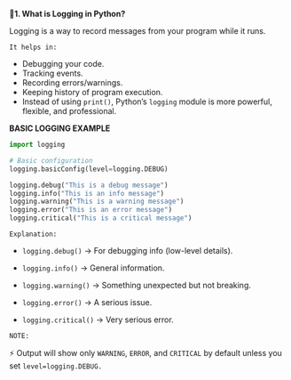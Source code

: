 **🔹1. What is Logging in Python?**

Logging is a way to record messages from your program while it runs.

`It helps in:`

- Debugging your code.
- Tracking events.
- Recording errors/warnings.
- Keeping history of program execution.
- Instead of using `print()`, Python’s `logging` module is more powerful, flexible, and professional.

**BASIC LOGGING EXAMPLE**
```python
import logging

# Basic configuration
logging.basicConfig(level=logging.DEBUG)

logging.debug("This is a debug message")
logging.info("This is an info message")
logging.warning("This is a warning message")
logging.error("This is an error message")
logging.critical("This is a critical message")
```
`Explanation:`

- `logging.debug()` → For debugging info (low-level details).

- `logging.info()` → General information.

- `logging.warning()` → Something unexpected but not breaking.

- `logging.error()` → A serious issue.

- `logging.critical()` → Very serious error.

`NOTE:`

⚡ Output will show only `WARNING`, `ERROR`, and `CRITICAL` by default unless you set `level=logging.DEBUG.`